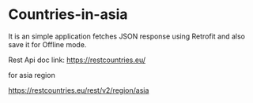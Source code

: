 # Countries-in-asia

It is an simple application fetches JSON response using Retrofit and also save it for Offline mode.

Rest Api doc link: https://restcountries.eu/

for asia region

https://restcountries.eu/rest/v2/region/asia
